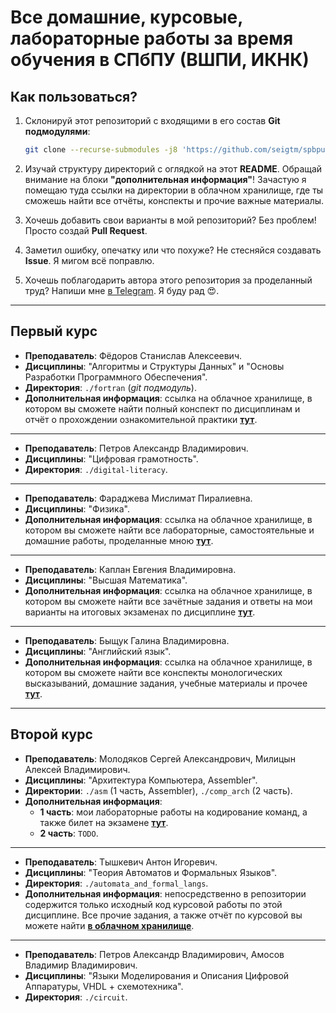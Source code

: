 # Все домашние, курсовые, лабораторные работы за время обучения в СПбПУ (ВШПИ, ИКНК)

## Как пользоваться?

1. Склонируй этот репозиторий с входящими в его состав **Git подмодулями**:

   ```bash
   git clone --recurse-submodules -j8 'https://github.com/seigtm/spbpu.git'
   ```

2. Изучай структуру директорий с оглядкой на этот **README**. Обращай внимание на блоки
   **"дополнительная информация"**! Зачастую я помещаю туда ссылки на директории в облачном
   хранилище, где ты сможешь найти все отчёты, конспекты и прочие важные материалы.

3. Хочешь добавить свои варианты в мой репозиторий? Без проблем! Просто создай **Pull Request**.

4. Заметил ошибку, опечатку или что похуже? Не стесняйся создавать **Issue**. Я мигом всё поправлю.

5. Хочешь поблагодарить автора этого репозитория за проделанный труд? Напиши мне
   [в Telegram](https://t.me/seigtm). Я буду рад 😍.

---

## Первый курс

- **Преподаватель**: Фёдоров Станислав Алексеевич.
- **Дисциплины**: "Алгоритмы и Структуры Данных" и "Основы Разработки Программного Обеспечения".
- **Директория**: `./fortran` (_git подмодуль_).
- **Дополнительная информация**: ссылка на облачное хранилище, в котором вы сможете найти полный
  конспект по дисциплинам и отчёт о прохождении ознакомительной практики
  [**тут**](https://disk.yandex.ru/d/d_FjEDZML8BiAA).

---

- **Преподаватель**: Петров Александр Владимирович.
- **Дисциплины**: "Цифровая грамотность".
- **Директория**: `./digital-literacy`.

---

- **Преподаватель**: Фараджева Мислимат Пиралиевна.
- **Дисциплины**: "Физика".
- **Дополнительная информация**: ссылка на облачное хранилище, в котором вы сможете найти все
  лабораторные, самостоятельные и домашние работы, проделанные мною
  [**тут**](https://disk.yandex.ru/d/sLJBtexsmalnfQ).

---

- **Преподаватель**: Каплан Евгения Владимировна.
- **Дисциплины**: "Высшая Математика".
- **Дополнительная информация**: ссылка на облачное хранилище, в котором вы сможете найти все
  зачётные задания и ответы на мои варианты на итоговых экзаменах по дисциплине
  [**тут**](https://disk.yandex.ru/d/El7JVzxFzyk2tg).

---

- **Преподаватель**: Быщук Галина Владимировна.
- **Дисциплины**: "Английский язык".
- **Дополнительная информация**: ссылка на облачное хранилище, в котором вы сможете найти все
  конспекты монологических высказываний, домашние задания, учебные материалы и прочее
  [**тут**](https://disk.yandex.ru/d/cvIl27gYy4FSlA).

---

## Второй курс

- **Преподаватель**: Молодяков Сергей Александрович, Милицын Алексей Владимирович.
- **Дисциплины**: "Архитектура Компьютера, Assembler".
- **Директории**: `./asm` (1 часть, Assembler), `./comp_arch` (2 часть).
- **Дополнительная информация**:
  - **1 часть**: мои лабораторные работы на кодирование команд, а также билет на экзамене
    [**тут**](https://disk.yandex.ru/d/Eu0Khtak1xoHDw).
  - **2 часть**: `TODO`.

---

- **Преподаватель**: Тышкевич Антон Игоревич.
- **Дисциплины**: "Теория Автоматов и Формальных Языков".
- **Директория**: `./automata_and_formal_langs`.
- **Дополнительная информация**: непосредственно в репозитории содержится только исходный код
  курсовой работы по этой дисциплине. Все прочие задания, а также отчёт по курсовой вы можете найти
  [**в облачном хранилище**](https://disk.yandex.ru/d/EsYaPR2dQNHW7w).

---

- **Преподаватель**: Петров Александр Владимирович, Амосов Владимир Владимирович.
- **Дисциплины**: "Языки Моделирования и Описания Цифровой Аппаратуры, VHDL + схемотехника".
- **Директория**: `./circuit`.
